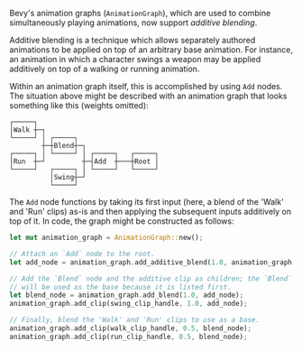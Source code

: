 <!-- Implement additive blending for animation graphs. -->
<!-- https://github.com/bevyengine/bevy/pull/15631 -->

Bevy's animation graphs (`AnimationGraph`), which are used to combine
simultaneously playing animations, now support *additive blending*.

Additive blending is a technique which allows separately authored animations
to be applied on top of an arbitrary base animation. For instance, an animation
in which a character swings a weapon may be applied additively on top of a 
walking or running animation.

Within an animation graph itself, this is accomplished by using `Add` nodes.
The situation above might be described with an animation graph that looks
something like this (weights omitted):

```
┌─────┐                              
│Walk ┼─┐                            
└─────┘ │ ┌─────┐                    
        ┼─┼Blend┼─┐                  
┌─────┐ │ └─────┘ │ ┌─────┐   ┌─────┐
│Run  ┼─┘         ┼─┤Add  ┼───┼Root │
└─────┘   ┌─────┐ │ └─────┘   └─────┘
          │Swing┼─┘                  
          └─────┘                    
```

The `Add` node functions by taking its first input (here, a blend of the 'Walk'
and 'Run' clips) as-is and then applying the subsequent inputs additively on
top of it. In code, the graph might be constructed as follows:

```rust
let mut animation_graph = AnimationGraph::new();

// Attach an `Add` node to the root.
let add_node = animation_graph.add_additive_blend(1.0, animation_graph.root);

// Add the `Blend` node and the additive clip as children; the `Blend` result
// will be used as the base because it is listed first.
let blend_node = animation_graph.add_blend(1.0, add_node);
animation_graph.add_clip(swing_clip_handle, 1.0, add_node);

// Finally, blend the 'Walk' and 'Run' clips to use as a base.
animation_graph.add_clip(walk_clip_handle, 0.5, blend_node);
animation_graph.add_clip(run_clip_handle, 0.5, blend_node);
```
